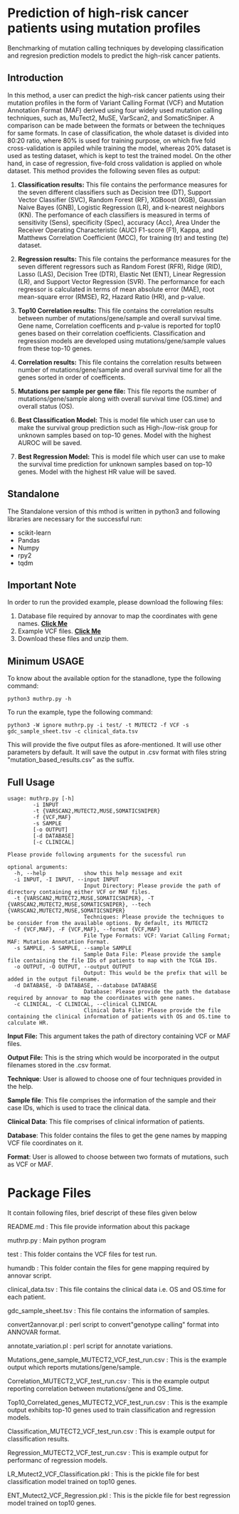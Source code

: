 # **Prediction of high-risk cancer patients using mutation profiles**
Benchmarking of mutation calling techniques by developing classification and regresion prediction models to predict the high-risk cancer patients.
## Introduction
In this method, a user can predict the high-risk cancer patients using their mutation profiles in the form of Variant Calling Format (VCF) and Mutation Annotation Format (MAF) derived using four widely used mutation calling techniques, such as, MuTect2, MuSE, VarScan2, and SomaticSniper. A comparison can be made between the formats or between the techniques for same formats. In case of classification, the whole dataset is divided into 80:20 ratio, where 80% is used for training purpose, on which five fold cross-validation is appiled while training the model, whereas 20% dataset is used as testing dataset, which is kept to test the trained model. On the other hand, in case of regression, five-fold cross validation is applied on whole dataset. This method provides the following seven files as output:

1. **Classification results:** This file contains the performance measures for the seven different classifiers such as Decision tree (DT), Support Vector Classifier (SVC), Random Forest (RF), XGBoost (XGB), Gaussian Naive Bayes (GNB), Logistic Regression (LR), and k-nearest neighbors (KN). The perfomance of each classifiers is measured in terms of sensitivity (Sens), specificity (Spec), accuracy (Acc), Area Under the Receiver Operating Characteristic (AUC) F1-score (F1), Kappa, and Matthews Correlation Coefficient (MCC), for training (tr) and testing (te) dataset.

2. **Regression results:** This file contains the performance measures for the seven different regressors such as Random Forest (RFR), Ridge (RID), Lasso (LAS), Decision Tree (DTR), Elastic Net (ENT), Linear Regression (LR), and Support Vector Regression (SVR). The performance for each regressor is calculated in terms of mean absolute error (MAE), root mean-square error (RMSE), R2, Hazard Ratio (HR), and p-value.

3. **Top10 Correlation results:** This file contains the correlation results between number of mutations/gene/sample and overall survival time. Gene name, Correlation coefficents and p-value is reported for top10 genes based on their correlation coefficients. Classification and regression models are developed using mutations/gene/sample values from these top-10 genes.

4. **Correlation results:** This file contains the correlation results between number of mutations/gene/sample and overall survival time for all the genes sorted in order of coefficents.

5. **Mutations per sample per gene file:** This file reports the number of mutations/gene/sample along with overall survival time (OS.time) and overall status (OS).

6. **Best Classification Model:** This is model file which user can use to make the survival group prediction such as High-/low-risk group for unknown samples based on top-10 genes. Model with the highest AUROC will be saved.

7. **Best Regression Model:** This is model file which user can use to make the survival time prediction for unknown samples based on top-10 genes. Model with the highest HR value will be saved.

## Standalone
The Standalone version of this mthod is written in python3 and following libraries are necessary for the successful run:
- scikit-learn
- Pandas
- Numpy
- rpy2
- tqdm

## Important Note
In order to run the provided example, please download the following files:
1. Database file required by annovar to map the coordinates with gene names. [**Click Me**](https://github.com/sumeetpatiyal/muthrp/raw/main/humandb.zip)
2. Example VCF files. [**Click Me**](https://github.com/sumeetpatiyal/muthrp/raw/main/test.zip)
3. Download these files and unzip them.

## Minimum USAGE
To know about the available option for the stanadlone, type the following command:
```
python3 muthrp.py -h
```
To run the example, type the following command:
```
python3 -W ignore muthrp.py -i test/ -t MUTECT2 -f VCF -s gdc_sample_sheet.tsv -c clinical_data.tsv
```
This will provide the five output files as afore-mentioned. It will use other parameters by default. It will save the output in .csv format with files string "mutation_based_results.csv" as the suffix.

## Full Usage
```
usage: muthrp.py [-h]
		-i INPUT
		-t {VARSCAN2,MUTECT2,MUSE,SOMATICSNIPER}
		-f {VCF,MAF}
		-s SAMPLE 
		[-o OUTPUT]
		[-d DATABASE]
		[-c CLINICAL]
```
```
Please provide following arguments for the sucessful run

optional arguments:
  -h, --help            show this help message and exit
  -i INPUT, -I INPUT, --input INPUT
                        Input Directory: Please provide the path of directory containing either VCF or MAF files.
  -t {VARSCAN2,MUTECT2,MUSE,SOMATICSNIPER}, -T {VARSCAN2,MUTECT2,MUSE,SOMATICSNIPER}, --tech {VARSCAN2,MUTECT2,MUSE,SOMATICSNIPER}
                        Techniques: Please provide the techniques to be consider from the available options. By default, its MUTECT2
  -f {VCF,MAF}, -F {VCF,MAF}, --format {VCF,MAF}
                        File Type Formats: VCF: Variat Calling Format; MAF: Mutation Annotation Format.
  -s SAMPLE, -S SAMPLE, --sample SAMPLE
                        Sample Data File: Please provide the sample file containing the file IDs of patients to map with the TCGA IDs.
  -o OUTPUT, -O OUTPUT, --output OUTPUT
                        Output: This would be the prefix that will be added in the output filename.
  -d DATABASE, -D DATABASE, --database DATABASE
                        Database: Please provide the path the database required by annovar to map the coordinates with gene names.
  -c CLINICAL, -C CLINICAL, --clinical CLINICAL
                        Clinical Data File: Please provide the file containing the clinical information of patients with OS and OS.time to calculate HR.
```

**Input File:** This argument takes the path of directory containing VCF or MAF files.

**Output File:** This is the string which would be incorporated in the output filenames stored in the .csv format. 

**Technique**: User is allowed to choose one of four techniques provided in the help.

**Sample file**: This file comprises the information of the sample and their case IDs, which is used to trace the clinical data.

**Clinical Data**: This file comprises of clinical information of patients.

**Database**: This folder contains the files to get the gene names by mapping VCF file coordinates on it.

**Format**: User is allowed to choose between two formats of mutations, such as VCF or MAF.

Package Files
=============
It contain following files, brief descript of these files given below

README.md                       		: This file provide information about this package

muthrp.py                       		: Main python program

test                            		: This folder contains the VCF files for test run.

humandb                         		: This folder contain the files for gene mapping required by annovar script.

clinical_data.tsv               		: This file contains the clinical data i.e. OS and OS.time for each patient.

gdc_sample_sheet.tsv            		: This file contains the information of samples.

convert2annovar.pl              		: perl script to convert"genotype calling" format into ANNOVAR format.

annotate_variation.pl                		: perl script for annotate variations.

Mutations_gene_sample_MUTECT2_VCF_test_run.csv	: This is the example output which reports mutations/gene/sample.

Correlation_MUTECT2_VCF_test_run.csv 		: This is the example output reporting correlation between mutations/gene and OS_time.

Top10_Correlated_genes_MUTECT2_VCF_test_run.csv : This is the example output exhibits top-10 genes used to train classification and regression models.

Classification_MUTECT2_VCF_test_run.csv		: This is example output for classification results.

Regression_MUTECT2_VCF_test_run.csv		: This is example output for performanc of regression models.

LR_Mutect2_VCF_Classification.pkl		: This is the pickle file for best classification model trained on top10 genes.

ENT_Mutect2_VCF_Regression.pkl			: This is the pickle file for best regression model trained on top10 genes.
